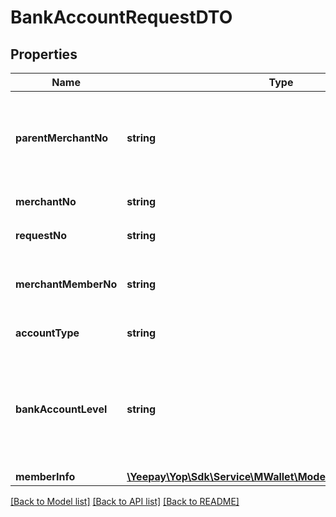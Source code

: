 # BankAccountRequestDTO

## Properties
Name | Type | Description | Notes
------------ | ------------- | ------------- | -------------
**parentMerchantNo** | **string** | 业务发起方商编&lt;br&gt;发起方商户编号&lt;br&gt;（标准商户收付款方案中此参数与商编一致，平台商户收付款方案中此参数为平台商商户编号） | [optional] 
**merchantNo** | **string** | 商户编号&lt;br&gt;易宝支付分配的的商户唯一标识 | [optional] 
**requestNo** | **string** | 商户请求号&lt;br&gt;每次开户的请求号不能重复 | [optional] 
**merchantMemberNo** | **string** | 商户侧会员编号&lt;br&gt;商户侧存的会员编号，不同人的会员编号不能相同 | [optional] 
**accountType** | **string** | 银行编码&lt;br&gt;可选项如下:&lt;br&gt;CNCB:中信银行 | [optional] 
**bankAccountLevel** | **string** | 银行账户等级&lt;br&gt;可选项如下:&lt;br&gt;ONEACCOUNT:一类户&lt;br&gt;TWOACCOUNT:二类户&lt;br&gt;THREEACCOUNT:三类户 | [optional] 
**memberInfo** | [**\Yeepay\Yop\Sdk\Service\MWallet\Model\AccountMemberDTO**](AccountMemberDTO.md) |  | [optional] 

[[Back to Model list]](../README.md#documentation-for-models) [[Back to API list]](../README.md#documentation-for-api-endpoints) [[Back to README]](../README.md)


